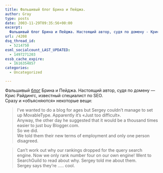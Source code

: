 ```yaml
---
title: Фальшивый блог Брина и Пейджа.
author: Gray
type: posts
date: 2003-11-29T09:35:56+00:00
excerpt:
  Фальшивый блог Брина и Пейджа. Настоящий автор, судя по домену - Крис Райдингс, известный специалист по SEO. Сразу и "объясняются" некоторые вещи: I've wanted to do a blog for ages but Sergey couldn't manage to set up MovableType. Apparently it's...
url: /4208
dsq_thread_id:
  - 5214750
esml_socialcount_LAST_UPDATED:
  - 1497271203
essb_cache_expire:
  - 1616354857
categories:
  - Uncategorized

---
```








Фальшивый <a href="http://searchguild.com/googleblog/" target="_blank">блог</a> Брина и Пейджа. Настоящий автор, судя по домену &#8212; Крис Райдингс, известный специалист по SEO.  
Сразу и &#171;объясняются&#187; некоторые вещи:

> I&#8217;ve wanted to do a blog for ages but Sergey couldn&#8217;t manage to set up MovableType. Apparently it&#8217;s &#171;Just too difficult&#187;.  
> Anyway, the other day he suggested that it would be a thousand times easier to just buy Blogger.com.  
> So we did.  
> We told them their new terms of employment and only one person disagreed.



> Can&#8217;t work out why our rankings dropped for the query search engine. Now we only rank number four on our own engine! Went to SearchGuild to read about why. Sergey told me about them.  
> Sergey says they&#8217;re &#8230;.. cool.